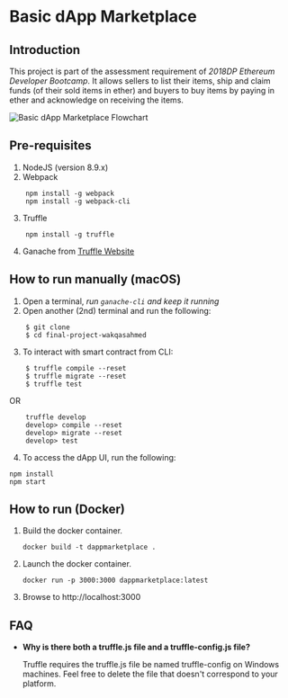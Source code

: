 # Basic dApp Marketplace

## Introduction

This project is part of the assessment requirement of *2018DP Ethereum Developer Bootcamp*. It allows sellers to list their items, ship and claim funds (of their sold items in ether) and buyers to buy items by paying in ether and acknowledge on receiving the items.

![Basic dApp Marketplace Flowchart](dapp_flowchart.png)

## Pre-requisites

1. NodeJS (version 8.9.x)
2. Webpack
```
    npm install -g webpack
    npm install -g webpack-cli
```
3. Truffle
```
    npm install -g truffle
```
4. Ganache from [Truffle Website](!https://truffleframework.com/ganache)

## How to run manually (macOS)

1. Open a terminal, *run `ganache-cli` and keep it running*
2. Open another (2nd) terminal and run the following:
```
    $ git clone  
    $ cd final-project-wakqasahmed
```

3. To interact with smart contract from CLI:
```
    $ truffle compile --reset
    $ truffle migrate --reset
    $ truffle test
```

OR

```
    truffle develop
    develop> compile --reset
    develop> migrate --reset
    develop> test
```

4. To access the dApp UI, run the following:
```
npm install
npm start
```

## How to run (Docker)

1. Build the docker container.
    ```
    docker build -t dappmarketplace .
    ```

1. Launch the docker container.
    ```
    docker run -p 3000:3000 dappmarketplace:latest
    ```

1. Browse to http://localhost:3000

## FAQ

* __Why is there both a truffle.js file and a truffle-config.js file?__

    Truffle requires the truffle.js file be named truffle-config on Windows machines. Feel free to delete the file that doesn't correspond to your platform.
